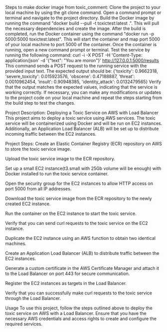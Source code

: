 Steps to make docker image from toxic_comment:
Clone the project to your local machine by using the git clone command.
Open a command prompt or terminal and navigate to the project directory.
Build the Docker image by running the command "docker build --pull -t toxictest:latest .". This will pull the necessary dependencies and create the image.
After the build is completed, run the Docker container using the command "docker run -p 5000:5000 toxictest:latest". This will start the container and map port 5000 of your local machine to port 5000 of the container.
Once the container is running, open a new command prompt or terminal.
Test the service by running the following command: curl -i -X POST -H 'Content-Type: application/json' -d '{"text": "You are moron"}' http://127.0.0.1:5000/results This command sends a POST request to the running service with the provided input text.
The expected output should be: {'toxicity': 0.9662318, 'severe_toxicity': 0.015923576, 'obscene': 0.47188887, 'threat': 0.0010962454, 'insult': 0.90948385, 'identity_attack': 0.0132479565}
Verify that the output matches the expected values, indicating that the service is working correctly.
If necessary, you can make any modifications or updates to the project code on your local machine and repeat the steps starting from the build step to test the changes.

Project Description: Deploying a Toxic Service on AWS with Load Balancer
This project aims to deploy a toxic service using AWS services. The toxic service will be containerized using Docker and will be run on EC2 instances. Additionally, an Application Load Balancer (ALB) will be set up to distribute incoming traffic between the EC2 instances.

Project Steps:
Create an Elastic Container Registry (ECR) repository on AWS to store the toxic service image.

Upload the toxic service image to the ECR repository.

Set up a small EC2 instance(t3.small with 25Gb volume will be enough) with Docker installed to run the toxic service container.

Open the security group for the EC2 instances to allow HTTP access on port 5000 from all IP addresses.

Download the toxic service image from the ECR repository to the newly created EC2 instance.

Run the container on the EC2 instance to start the toxic service.

Verify that you can send curl requests to the toxic service on the EC2 instance.

Duplicate the EC2 instance using an AWS function to obtain two identical machines.

Create an Application Load Balancer (ALB) to distribute traffic between the EC2 instances.

Generate a custom certificate in the AWS Certificate Manager and attach it to the Load Balancer on port 443 for secure communication.

Register the EC2 instances as targets in the Load Balancer.

Verify that you can successfully make curl requests to the toxic service through the Load Balancer.

Usage
To use this project, follow the steps outlined above to deploy the toxic service on AWS with a Load Balancer. Ensure that you have the necessary AWS credentials and access rights to create and configure the required services.

